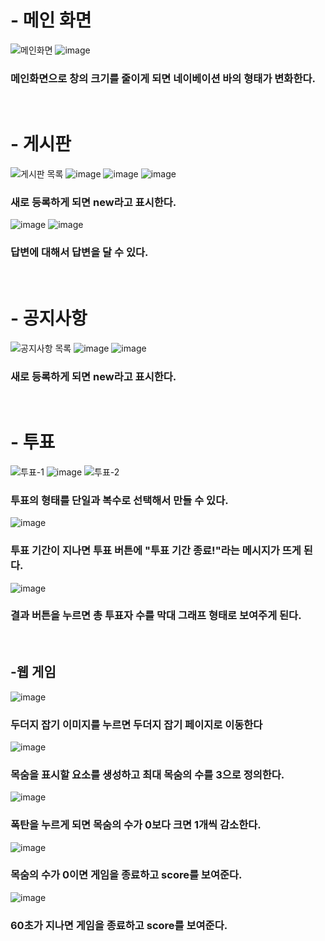 # - 메인 화면

![메인화면](https://github.com/shayeong/homepage/assets/103100102/f9a2c8b1-1a00-403d-b892-3989cb5a56e9)
![image](https://github.com/shayeong/homepage/assets/103100102/2f329fb2-54b2-4988-b127-12694899c4a0)
### 메인화면으로 창의 크기를 줄이게 되면 네이베이션 바의 형태가 변화한다.
<br/>

# - 게시판

![게시판 목록](https://github.com/shayeong/homepage/assets/103100102/bbc6659f-a364-445a-82c4-f7df13e99997)
![image](https://github.com/shayeong/homepage/assets/103100102/82bf14de-1eed-4fe9-8b58-c87d7e8cf3c4)
![image](https://github.com/shayeong/homepage/assets/103100102/13e27fb5-1267-4703-9d5a-acf09cbb9d03)
![image](https://github.com/shayeong/homepage/assets/103100102/96196091-5c31-49cf-ac92-f7e44b3d92d4)
### 새로 등록하게 되면 new라고 표시한다.
![image](https://github.com/shayeong/homepage/assets/103100102/fee8b7d7-3c52-45d5-a475-e480d8805a4a)
![image](https://github.com/shayeong/homepage/assets/103100102/bdefa9df-3499-4abe-bb97-00d90596cf9c)
### 답변에 대해서 답변을 달 수 있다.
<br/>

# - 공지사항

![공지사항 목록](https://github.com/shayeong/homepage/assets/103100102/0e64fa69-57aa-4367-a9ff-293582f44993)
![image](https://github.com/shayeong/homepage/assets/103100102/8a539511-c502-448b-91f6-6b0baa57a1e2)
![image](https://github.com/shayeong/homepage/assets/103100102/a4cc046b-bfa9-472e-9d8f-3d366d6a5053)
### 새로 등록하게 되면 new라고 표시한다.
<br/>

# - 투표

![투표-1](https://github.com/shayeong/homepage/assets/103100102/4f511ef1-1352-460c-9a68-425c8f642b8f)
![image](https://github.com/shayeong/homepage/assets/103100102/14fc00b6-9ba9-4c4a-be0e-48e18e3ecc44)
![투표-2](https://github.com/shayeong/homepage/assets/103100102/4c9e8d78-1f50-485d-b1e9-2cfacb665402)
### 투표의 형태를 단일과 복수로 선택해서 만들 수 있다.
![image](https://github.com/shayeong/homepage/assets/103100102/76ab3eed-a83c-4e6d-9a09-336a1acc6c09)
### 투표 기간이 지나면 투표 버튼에 "투표 기간 종료!"라는 메시지가 뜨게 된다.
![image](https://github.com/shayeong/homepage/assets/103100102/3293d17c-3d8b-45d4-b3d7-4589539558c2)
### 결과 버튼을 누르면 총 투표자 수를 막대 그래프 형태로 보여주게 된다.
<br/>

## -웹 게임

![image](https://github.com/shayeong/homepage/assets/103100102/5ca095a8-2b88-4a9f-b8a4-3127dd72cf2b)
### 두더지 잡기 이미지를 누르면 두더지 잡기 페이지로 이동한다

![image](https://github.com/shayeong/homepage/assets/103100102/0962d189-b8ce-4211-a972-ef53c7a1ffd6)
### 목숨을 표시할 요소를 생성하고 최대 목숨의 수를 3으로 정의한다.

![image](https://github.com/shayeong/homepage/assets/103100102/5f8c7703-1910-48df-b070-cfd130211269)
### 폭탄을 누르게 되면 목숨의 수가 0보다 크면 1개씩 감소한다.

![image](https://github.com/shayeong/homepage/assets/103100102/8ac86380-0e6f-4efe-8894-cf12404f7b03)
### 목숨의 수가 0이면 게임을 종료하고 score를 보여준다.

![image](https://github.com/shayeong/homepage/assets/103100102/2b639f56-7dc2-4f79-9fb6-ab12e30b0a6d)
### 60초가 지나면 게임을 종료하고 score를 보여준다.
